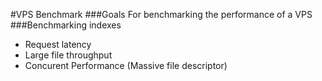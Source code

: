 #VPS Benchmark
###Goals
For benchmarking the performance of a VPS
###Benchmarking indexes
* Request latency
* Large file throughput
* Concurent Performance (Massive file descriptor)

